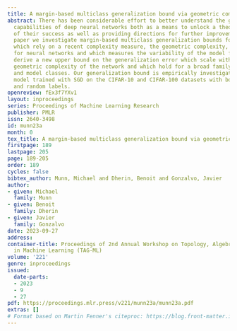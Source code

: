 ```yaml
---
title: A margin-based multiclass generalization bound via geometric complexity
abstract: There has been considerable effort to better understand the generalization
  capabilities of deep neural networks both as a means to unlock a theoretical understanding
  of their success as well as providing directions for further improvements. In this
  paper we investigate margin-based multiclass generalization bounds for neural networks
  which rely on a recent complexity measure, the geometric complexity,  developed
  for neural networks and which measures the variability of the model function. We
  derive a new upper bound on the generalization error which scale with the margin-normalized
  geometric complexity of the network and which hold for a broad family of data distributions
  and model classes. Our generalization bound is empirically investigated for a ResNet-18
  model trained with SGD on the CIFAR-10 and CIFAR-100 datasets with both original
  and random labels.
openreview: fEx3f7YXv1
layout: inproceedings
series: Proceedings of Machine Learning Research
publisher: PMLR
issn: 2640-3498
id: munn23a
month: 0
tex_title: A margin-based multiclass generalization bound via geometric complexity
firstpage: 189
lastpage: 205
page: 189-205
order: 189
cycles: false
bibtex_author: Munn, Michael and Dherin, Benoit and Gonzalvo, Javier
author:
- given: Michael
  family: Munn
- given: Benoit
  family: Dherin
- given: Javier
  family: Gonzalvo
date: 2023-09-27
address: 
container-title: Proceedings of 2nd Annual Workshop on Topology, Algebra, and Geometry
  in Machine Learning (TAG-ML)
volume: '221'
genre: inproceedings
issued:
  date-parts:
  - 2023
  - 9
  - 27
pdf: https://proceedings.mlr.press/v221/munn23a/munn23a.pdf
extras: []
# Format based on Martin Fenner's citeproc: https://blog.front-matter.io/posts/citeproc-yaml-for-bibliographies/
---
```

